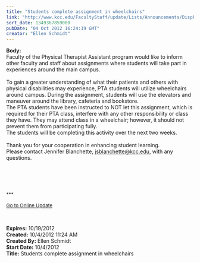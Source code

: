 ```yaml
---
title: "Students complete assignment in wheelchairs"
link: "http://www.kcc.edu/FacultyStaff/update/Lists/Announcements/DispForm.aspx?ID=841"
sort_date: 1349367859000
pubDate: "04 Oct 2012 16:24:19 GMT"
creator: "Ellen Schmidt"
---
```


<div><b>Body:</b> <div class="ExternalClassECB69B6FB14340B3833669CA760F59C7"><div>Faculty of the Physical Therapist Assistant program would like to inform other faculty and staff about assignments where students will take part in experiences around the main campus.</div>
<div><br />To gain a greater understanding of what their patients and others with physical disabilities may experience, PTA students will utilize wheelchairs around campus. During the assignment, students will use the elevators and maneuver around the library, cafeteria and bookstore. <br /></div>
<div>The PTA students have been instructed to NOT let this assignment, which is required for their PTA class, interfere with any other responsibility or class they have. They may attend class in a wheelchair; however, it should not prevent them from participating fully.<br /></div>
<div>The students will be completing this activity over the next two weeks.</div>
<div> </div>
<div>Thank you for your cooperation in enhancing student learning.<br /></div>
<div>Please contact Jennifer Blanchette, <a href="mailto:jsblanchette@kcc.edu">jsblanchette@kcc.edu</a>, with any questions.</div>
<div> </div>
<div> </div>
<div> </div>
<div>
<div>
<div><font size="2"></font> </div>
<div>
<div>
<div>
<div>
<p><font size="2">***</font></p>
<p><font size="2"><a href="/FacultyStaff/update/Pages/dailyupdate.aspx">Go to Online Update</a></font><font size="2"></font></p>
<p><font size="2"></font> </p></div></div></div></div></div></div></div></div>
<div><b>Expires:</b> 10/19/2012</div>
<div><b>Created:</b> 10/4/2012 11:24 AM</div>
<div><b>Created By:</b> Ellen Schmidt</div>
<div><b>Start Date:</b> 10/4/2012</div>
<div><b>Title:</b> Students complete assignment in wheelchairs</div>
